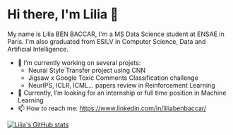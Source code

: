 # Hi there, I'm Lilia 👋

My name is Lilia BEN BACCAR, I'm a MS Data Science student at ENSAE in Paris. I'm also graduated from ESILV in Computer Science, Data and Artificial Intelligence.

* 🔭 I’m currently working on several projets:
  * Neural Style Transfer project using CNN
  * Jigsaw x Google Toxic Comments Classification challenge
  * NeurIPS, ICLR, ICML... papers review in Reinforcement Learning
* 🤔 Currently, I’m looking for an internship or full time position in Machine Learning
* 📫 How to reach me: https://www.linkedin.com/in/liliabenbaccar/

[![Lilia's GitHub stats](https://github-readme-stats.vercel.app/api?username=lbenbaccar&count_private=true)](https://github.com/anuraghazra/github-readme-stats)
